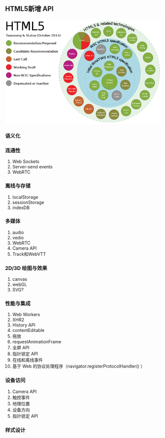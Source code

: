 ## HTML5新增 API
![](h5.png)
### 语义化

### 连通性
1. Web Sockets
2. Server-send events
3. WebRTC

### 离线与存储
1. localStorage
2. sessionStorage
3. indexDB

### 多媒体
1. audio
2. vedio
3. WebRTC
4. Camera API
5. Track和WebVTT
 
### 2D/3D 绘图与效果
1. canvas
2. webGL
3. SVG?

### 性能与集成
1. Web Workers
2. XHR2
3. History API
4. contentEditable
5. 拖放
6. requestAnimationFrame
7. 全屏 API
8. 指针锁定 API
9. 在线和离线事件
10. 基于 Web 的协议处理程序（navigator.registerProtocolHandler() ）

### 设备访问
1. Camera API
2. 触控事件
3. 地理位置
4. 设备方向
5. 指针锁定 API

### 样式设计
